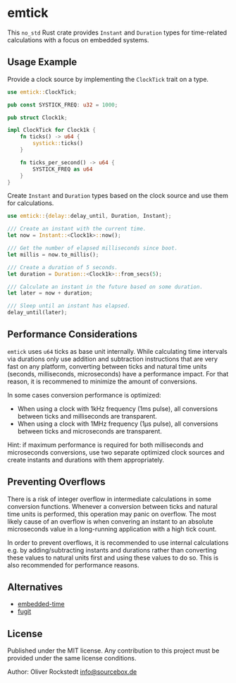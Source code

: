 # emtick

This `no_std` Rust crate provides `Instant` and `Duration` types for time-related calculations with a focus on embedded systems.

## Usage Example

Provide a clock source by implementing the `ClockTick` trait on a type.

```rust
use emtick::ClockTick;

pub const SYSTICK_FREQ: u32 = 1000;

pub struct Clock1k;

impl ClockTick for Clock1k {
    fn ticks() -> u64 {
        systick::ticks()
    }

    fn ticks_per_second() -> u64 {
        SYSTICK_FREQ as u64
    }
}
```

Create `Instant` and `Duration` types based on the clock source and use them for calculations.

```rust
use emtick::{delay::delay_until, Duration, Instant};

/// Create an instant with the current time.
let now = Instant::<Clock1k>::now();

/// Get the number of elapsed milliseconds since boot.
let millis = now.to_millis();

/// Create a duration of 5 seconds.
let duration = Duration::<Clock1k>::from_secs(5);

/// Calculate an instant in the future based on some duration.
let later = now + duration;

/// Sleep until an instant has elapsed.
delay_until(later);
```

## Performance Considerations

`emtick` uses `u64` ticks as base unit internally. While calculating time intervals via durations only use addition and subtraction instructions that are very fast on any platform, converting between ticks and natural time units (seconds, milliseconds, microseconds) have a performance impact. For that reason, it is recommened to minimize the amount of conversions.

In some cases conversion performance is optimized:

- When using a clock with 1kHz frequency (1ms pulse), all conversions between ticks and milliseconds are transparent.
- When using a clock with 1MHz frequency (1µs pulse), all conversions between ticks and microseconds are transparent.

Hint: if maximum performance is required for both milliseconds and microseconds conversions, use two separate optimized clock sources and create instants and durations with them appropriately.

## Preventing Overflows

There is a risk of integer overflow in intermediate calculations in some conversion functions. Whenever a conversion between ticks and natural time units is performed, this operation may panic on overflow. The most likely cause of an overflow is when convering an instant to an absolute microseconds value in a long-running application with a high tick count.

In order to prevent overflows, it is recommended to use internal calculations e.g. by adding/subtracting instants and durations rather than converting these values to natural units first and using these values to do so. This is also recommended for performance reasons.

## Alternatives

- [embedded-time](https://github.com/FluenTech/embedded-time/)
- [fugit](https://github.com/korken89/fugit)

## License

Published under the MIT license. Any contribution to this project must be provided under the same license conditions.

Author: Oliver Rockstedt <info@sourcebox.de>
